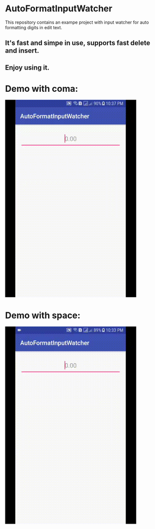 # AutoFormatInputWatcher
This repository contains an exampe project with input watcher for auto formatting digits in edit text. 
## It's fast and simpe in use, supports fast delete and insert.
## Enjoy using it.

# Demo with coma: 

![alt text][logo]

[logo]: https://github.com/DjamshidDjurayev/AutoFormatInputWatcher/blob/master/format_with_coma.gif

# Demo with space: 

![alt text][logo2]

[logo2]: https://github.com/DjamshidDjurayev/AutoFormatInputWatcher/blob/master/format_with_space.gif
